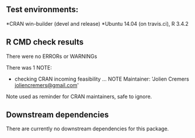 ## Test environments:
*CRAN win-builder (devel and release)
*Ubuntu 14.04 (on travis.ci), R 3.4.2

## R CMD check results
There were no ERRORs or WARNINGs

There was 1 NOTE:

* checking CRAN incoming feasibility ... NOTE
Maintainer: 'Jolien Cremers <joliencremers@gmail.com>'

Note used as reminder for CRAN maintainers, safe to ignore.

## Downstream dependencies
There are currently no downstream dependencies for this package.
